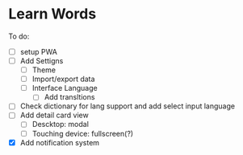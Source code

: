 # Learn Words

To do: 

- [ ] setup PWA 
- [ ] Add Settigns 
  - [ ] Theme
  - [ ] Import/export data
  - [ ] Interface Language
    - [ ] Add transltions
- [ ] Check dictionary for lang support and add select input language
- [ ] Add detail card view
  - [ ] Descktop: modal
  - [ ] Touching device: fullscreen(?)
- [x] Add notification system
